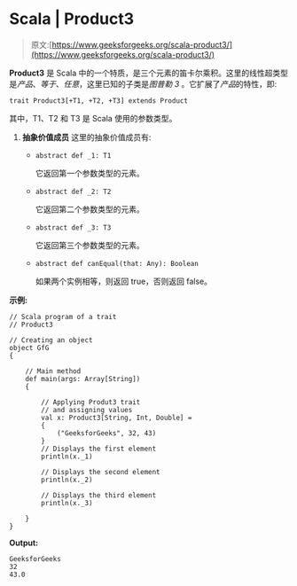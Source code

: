 # Scala | Product3

> 原文:[https://www.geeksforgeeks.org/scala-product3/](https://www.geeksforgeeks.org/scala-product3/)

**Product3** 是 Scala 中的一个特质，是三个元素的笛卡尔乘积。这里的线性超类型是*产品*、*等于*、*任意*，这里已知的子类是*图普勒 3* 。它扩展了*产品*的特性，即:

```
trait Product3[+T1, +T2, +T3] extends Product
```

其中，T1、T2 和 T3 是 Scala 使用的参数类型。

1.  **抽象价值成员**
    这里的抽象价值成员有:
    *   ```
        abstract def _1: T1
        ```

        它返回第一个参数类型的元素。

    *   ```
        abstract def _2: T2
        ```

        它返回第二个参数类型的元素。

    *   ```
        abstract def _3: T3
        ```

        它返回第三个参数类型的元素。

    *   ```
        abstract def canEqual(that: Any): Boolean
        ```

        如果两个实例相等，则返回 true，否则返回 false。

**示例:**

```
// Scala program of a trait
// Product3

// Creating an object
object GfG
{

    // Main method
    def main(args: Array[String]) 
    {

        // Applying Produt3 trait
        // and assigning values
        val x: Product3[String, Int, Double] =
        {
            ("GeeksforGeeks", 32, 43)
        }
        // Displays the first element
        println(x._1)

        // Displays the second element
        println(x._2)

        // Displays the third element
        println(x._3)

    }
}
```

**Output:**

```
GeeksforGeeks
32
43.0

```